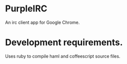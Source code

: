 # PurpleIRC

An irc client app for Google Chrome.

# Development requirements.

Uses ruby to compile haml and coffeescript source files. 